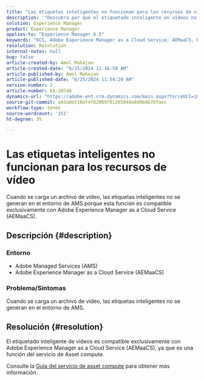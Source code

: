 ```yaml
---
title: "Las etiquetas inteligentes no funcionan para los recursos de vídeo"
description: '"Descubra por qué el etiquetado inteligente en vídeos no está disponible en el entorno de AMS, pero es compatible con Adobe Experience Manager as a Cloud Service".'
solution: Experience Manager
product: Experience Manager
applies-to: "Experience Manager 6.5"
keywords: "KCS, Adobe Experience Manager as a Cloud Service, AEMaaCS, Recursos de vídeo, AMS, Etiquetas inteligentes no funcionan"
resolution: Resolution
internal-notes: null
bug: false
article-created-by: Amol Mahajan
article-created-date: "6/25/2024 11:16:58 AM"
article-published-by: Amol Mahajan
article-published-date: "6/25/2024 11:54:29 AM"
version-number: 2
article-number: KA-20746
dynamics-url: "https://adobe-ent.crm.dynamics.com/main.aspx?forceUCI=1&pagetype=entityrecord&etn=knowledgearticle&id=7ab10c6a-e432-ef11-840a-6045bd06eea5"
source-git-commit: a43a8e510af4f62069701265948a8d9bd67bfaec
workflow-type: tm+mt
source-wordcount: '151'
ht-degree: 3%

---
```


# Las etiquetas inteligentes no funcionan para los recursos de vídeo


Cuando se carga un archivo de vídeo, las etiquetas inteligentes no se generan en el entorno de AMS porque esta función es compatible exclusivamente con Adobe Experience Manager as a Cloud Service (AEMaaCS).

## Descripción {#description}


### <b>Entorno</b>

- Adobe Managed Services (AMS)
- Adobe Experience Manager as a Cloud Service (AEMaaCS)




### <b>Problema/Síntomas</b>

Cuando se carga un archivo de vídeo, las etiquetas inteligentes no se generan en el entorno de AMS.


## Resolución {#resolution}


El etiquetado inteligente de vídeos es compatible exclusivamente con Adobe Experience Manager as a Cloud Service (AEMaaCS), ya que es una función del servicio de Asset compute.

Consulte la [Guía del servicio de asset compute](https://experienceleague.adobe.com/docs/asset-compute/using/introduction.html) para obtener más información.
